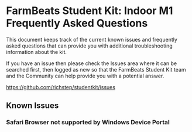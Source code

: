 FarmBeats Student Kit: Indoor M1 Frequently Asked Questions
===========================================================

This document keeps track of the current known issues and frequently asked
questions that can provide you with additional troubleshooting information about the kit.

If you have an issue then please check the Issues area where it can be searched first, then logged as new so that the FarmBeats Student Kit team and the Community can help provide you with a potential answer. 

https://github.com/richstep/studentkit/issues


Known Issues
------------

### Safari Browser not supported by Windows Device Portal
